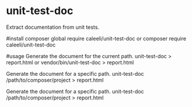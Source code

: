 # unit-test-doc
Extract documentation from unit tests.

#install
composer global require caleeli/unit-test-doc
or
composer require caleeli/unit-test-doc

#usage
Generate the document for the current path.
unit-test-doc > report.html
or
vendor/bin/unit-test-doc > report.html

Generate the document for a specific path.
unit-test-doc /path/to/composer/project > report.html

Generate the document for a specific path.
unit-test-doc /path/to/composer/project > report.html
